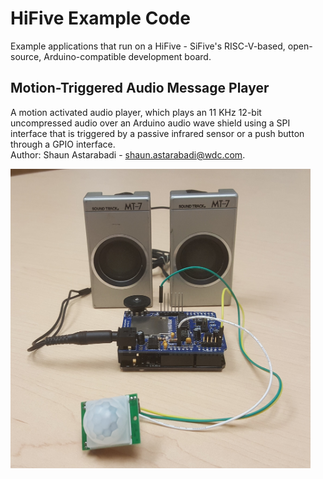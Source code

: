 # HiFive Example Code
Example applications that run on a HiFive - SiFive's RISC-V-based, open-source, Arduino-compatible development board.
## Motion-Triggered Audio Message Player
A motion activated audio player, which plays an 11 KHz 12-bit uncompressed audio over an Arduino audio wave shield using a SPI interface that is triggered by a passive infrared sensor or a push button through a GPIO interface.  
Author: Shaun Astarabadi - shaun.astarabadi@wdc.com.

<img src="MotionTriggeredAudioMessagePlayer/ProjectHardware.jpg"  width='480'>

